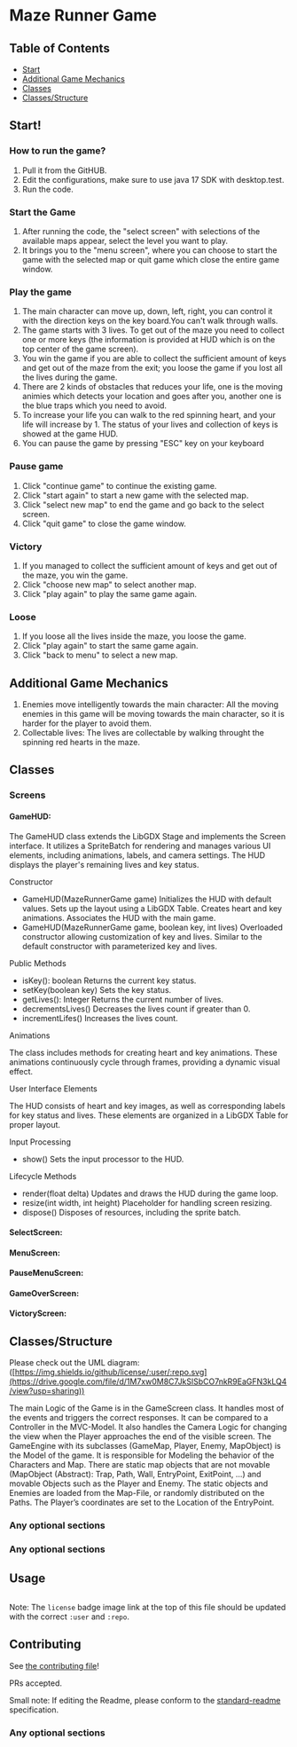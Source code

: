 # Maze Runner Game

## Table of Contents


- [Start](#start)
- [Additional Game Mechanics](#additionalgamemechanics)
- [Classes](#classes)
- [Classes/Structure](#classes/structure)


## Start!
### How to run the game?

1. Pull it from the GitHUB.
2. Edit the configurations, make sure to use java 17 SDK with desktop.test.
3. Run the code.

### Start the Game
1. After running the code, the "select screen" with selections of the available maps appear, select the level you want to play.
2. It brings you to the "menu screen", where you can choose to start the game with the selected map or quit game which close the entire game window.

### Play the game
1. The main character can move up, down, left, right, you can control it with the direction keys on the key board.You can't walk through walls.
2. The game starts with 3 lives. To get out of the maze you need to collect one or more keys (the information is provided at HUD which is on the top center of the game screen).
3. You win the game if you are able to collect the sufficient amount of keys and get out of the maze from the exit; you loose the game if you lost all the lives during the game.
4. There are 2 kinds of obstacles that reduces your life, one is the moving animies which detects your location and goes after you, another one is the blue traps which you need to avoid.
5. To increase your life you can walk to the red spinning heart, and your life will increase by 1. The status of your lives and collection of keys is showed at the game HUD.
6. You can pause the game by pressing "ESC" key on your keyboard

### Pause game
1. Click "continue game" to continue the existing game.
2. Click "start again" to start a new game with the selected map.
3. Click "select new map" to end the game and go back to the select screen.
4. Click "quit game" to close the game window.

### Victory
1. If you managed to collect the sufficient amount of keys and get out of the maze, you win the game.
2. Click "choose new map" to select another map.
3. Click "play again" to play the same game again.

### Loose
1. If you loose all the lives inside the maze, you loose the game.
2. Click "play again" to start the same game again.
3. Click "back to menu" to select a new map.


## Additional Game Mechanics
1. Enemies move intelligently towards the main character: All the moving enemies in this game will be moving towards the main character, so it is harder for the player to avoid them.
2. Collectable lives: The lives are collectable by walking throught the spinning red hearts in the maze.

## Classes

### Screens
#### GameHUD:

The GameHUD class extends the LibGDX Stage and implements the Screen interface. It utilizes a SpriteBatch for rendering and manages various UI elements, including animations, labels, and camera settings. The HUD displays the player's remaining lives and key status.

Constructor

- GameHUD(MazeRunnerGame game)
Initializes the HUD with default values.
Sets up the layout using a LibGDX Table.
Creates heart and key animations.
Associates the HUD with the main game.
- GameHUD(MazeRunnerGame game, boolean key, int lives)
Overloaded constructor allowing customization of key and lives.
Similar to the default constructor with parameterized key and lives.

Public Methods

- isKey(): boolean
Returns the current key status.
- setKey(boolean key)
Sets the key status.
- getLives(): Integer
Returns the current number of lives.
- decrementsLives()
Decreases the lives count if greater than 0.
- incrementLifes()
Increases the lives count.

Animations

The class includes methods for creating heart and key animations. These animations continuously cycle through frames, providing a dynamic visual effect.


User Interface Elements

The HUD consists of heart and key images, as well as corresponding labels for key status and lives. These elements are organized in a LibGDX Table for proper layout.

Input Processing

- show()
Sets the input processor to the HUD.

Lifecycle Methods

- render(float delta)
Updates and draws the HUD during the game loop.
- resize(int width, int height)
Placeholder for handling screen resizing.
- dispose()
Disposes of resources, including the sprite batch.




#### SelectScreen:

#### MenuScreen:

#### PauseMenuScreen:
#### GameOverScreen:

#### VictoryScreen:


## Classes/Structure

Please check out the UML diagram: ([https://img.shields.io/github/license/:user/:repo.svg](https://drive.google.com/file/d/1M7xw0M8C7JkSlSbCO7nkR9EaGFN3kLQ4/view?usp=sharing))

The main Logic of the Game is in the GameScreen class. It handles most of the events and triggers the correct responses. It can be compared to a Controller in the MVC-Model. It also handles the Camera Logic for changing the view when the Player approaches the end of the visible screen.
The GameEngine with its subclasses (GameMap, Player, Enemy, MapObject) is the Model of the game. It is responsible for Modeling the behavior of the Characters and Map. There are static map objects that are not movable (MapObject (Abstract): Trap, Path, Wall, EntryPoint, ExitPoint, …) and movable Objects such as the Player and Enemy. The static objects and Enemies are loaded from the Map-File, or randomly distributed on the Paths. The Player’s coordinates are set to the Location of the EntryPoint.

### Any optional sections


### Any optional sections

## Usage

```
```

Note: The `license` badge image link at the top of this file should be updated with the correct `:user` and `:repo`.


## Contributing

See [the contributing file](CONTRIBUTING.md)!

PRs accepted.

Small note: If editing the Readme, please conform to the [standard-readme](https://github.com/RichardLitt/standard-readme) specification.

### Any optional sections


